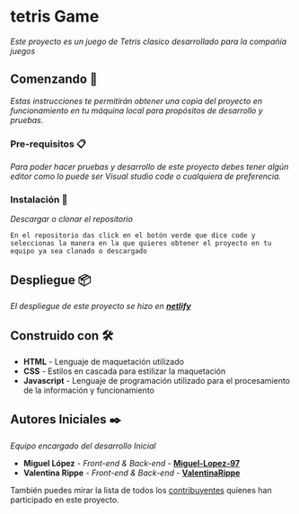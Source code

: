 # tetris Game

_Este proyecto es un juego de Tetris clasico desarrollado para la compañía juegos_

## Comenzando 🚀

_Estas instrucciones te permitirán obtener una copia del proyecto en funcionamiento en tu máquina local para propósitos de desarrollo y pruebas._


### Pre-requisitos 📋

_Para poder hacer pruebas y desarrollo de este proyecto debes tener algún editor como lo puede ser Visual studio code o cualquiera de preferencia._


### Instalación 🔧


_Descargar o clonar el repositorio_


```
En el repositorio das click en el botón verde que dice code y seleccionas la manera en la que quieres obtener el proyecto en tu equipo ya sea clonado o descargado
```

## Despliegue 📦

_El despliegue de este proyecto se hizo en [**netlify**](miguel-lopez-valentina-rippe-tetris-game.netlify.app)_

## Construido con 🛠️

* **HTML** - Lenguaje de maquetación utilizado
* **CSS** - Estilos en cascada para estilizar la maquetación
* **Javascript** - Lenguaje de programación utilizado para el procesamiento de la información y funcionamiento

## Autores Iniciales ✒️

_Equipo encargado del desarrollo Inicial_

* **Miguel López** - *Front-end & Back-end* - [**Miguel-Lopez-97**](https://github.com/Miguel-Lopez-97)
* **Valentina Rippe** - *Front-end & Back-end* - [**ValentinaRippe**](https://github.com/ValentinaRippe)

También puedes mirar la lista de todos los [contribuyentes](https://github.com/Miguel-Lopez-97/Juego-de-Tetris/graphs/contributors) quíenes han participado en este proyecto. 
